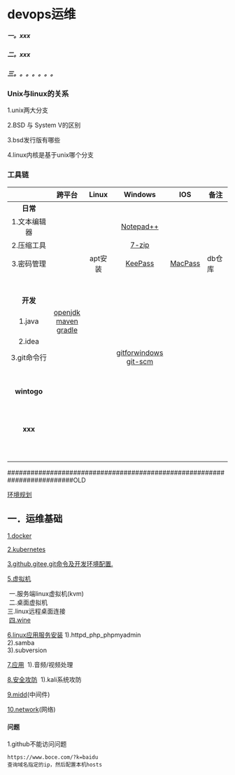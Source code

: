 # devops运维

##### 一。xxx

##### 二。xxx

##### 三。。。。。。。

### Unix与linux的关系

1.unix两大分支

2.BSD 与 System V的区别

3.bsd发行版有哪些

4.linux内核是基于unix哪个分支

### 工具链

|              |                            跨平台                            |  Linux  |                           Windows                            |                IOS                | 备注   |
| :----------: | :----------------------------------------------------------: | :-----: | :----------------------------------------------------------: | :-------------------------------: | ------ |
|   **日常**   |                                                              |         |                                                              |                                   |        |
| 1.文本编辑器 |                                                              |         | [Notepad++](https://github.com/notepad-plus-plus/notepad-plus-plus) |                                   |        |
|  2.压缩工具  |                                                              |         |                 [7-zip](https://7-zip.org/)                  |                                   |        |
|  3.密码管理  |                                                              | apt安装 |               [KeePass](https://keepass.info/)               | [MacPass](https://macpassapp.org) | db仓库 |
|              |                                                              |         |                                                              |                                   |        |
|              |                                                              |         |                                                              |                                   |        |
|              |                                                              |         |                                                              |                                   |        |
|              |                                                              |         |                                                              |                                   |        |
|              |                                                              |         |                                                              |                                   |        |
|              |                                                              |         |                                                              |                                   |        |
|              |                                                              |         |                                                              |                                   |        |
|   **开发**   |                                                              |         |                                                              |                                   |        |
|    1.java    | [openjdk](https://openjdk.org)<br>[maven](https://maven.apache.org)<br>[gradle](https://gradle.org) |         |                                                              |                                   |        |
|    2.idea    |                                                              |         |                                                              |                                   |        |
| 3.git命令行  |                                                              |         | [gitforwindows](https://gitforwindows.org)<br/>[git-scm](https://git-scm.com) |                                   |        |
|              |                                                              |         |                                                              |                                   |        |
|              |                                                              |         |                                                              |                                   |        |
|              |                                                              |         |                                                              |                                   |        |
|              |                                                              |         |                                                              |                                   |        |
|              |                                                              |         |                                                              |                                   |        |
|              |                                                              |         |                                                              |                                   |        |
|              |                                                              |         |                                                              |                                   |        |
| **wintogo**  |                                                              |         |                                                              |                                   |        |
|              |                                                              |         |                                                              |                                   |        |
|              |                                                              |         |                                                              |                                   |        |
|              |                                                              |         |                                                              |                                   |        |
|              |                                                              |         |                                                              |                                   |        |
|              |                                                              |         |                                                              |                                   |        |
|              |                                                              |         |                                                              |                                   |        |
|              |                                                              |         |                                                              |                                   |        |
|              |                                                              |         |                                                              |                                   |        |
|              |                                                              |         |                                                              |                                   |        |
|              |                                                              |         |                                                              |                                   |        |
|   **xxx**    |                                                              |         |                                                              |                                   |        |
|              |                                                              |         |                                                              |                                   |        |
|              |                                                              |         |                                                              |                                   |        |
|              |                                                              |         |                                                              |                                   |        |
|              |                                                              |         |                                                              |                                   |        |
|              |                                                              |         |                                                              |                                   |        |
|              |                                                              |         |                                                              |                                   |        |
|              |                                                              |         |                                                              |                                   |        |
|              |                                                              |         |                                                              |                                   |        |
|              |                                                              |         |                                                              |                                   |        |
|              |                                                              |         |                                                              |                                   |        |

#########################################################################OLD


[环境规划](env_plan.md)

## 一．运维基础

[1.docker](kubernetes/docker.md)

[2.kubernetes](kubernetes/index.md)

[3.github,gitee,git命令及开发环境配置.](github_gitee_gitlab.md)

[5.虚拟机](virtual_machine.md)

​	一.服务端linux虚拟机(kvm)<br/>
​	二.桌面虚拟机<br/>
​	三.linux远程桌面连接<br/>
​    [四.wine](wine.md)<br/>

[6.linux应用服务安装](linux_app.md)
	1).httpd_php_phpmyadmin<br/>
	2).samba<br/>
	3).subversion<br/>

[7.应用](app/index.md)
​	1).音频/视频处理

[8.安全攻防](attack.md)
​	1).kali系统攻防

[9.midd](midd/index.md)(中间件)

[10.network](network/index.md)(网络)

#### 问题

1.github不能访问问题

```
https://www.boce.com/?k=baidu
查询域名指定的ip，然后配置本机hosts
```

